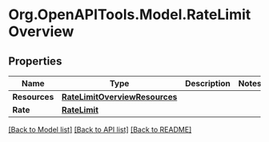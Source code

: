 # Org.OpenAPITools.Model.RateLimitOverview

## Properties

Name | Type | Description | Notes
------------ | ------------- | ------------- | -------------
**Resources** | [**RateLimitOverviewResources**](RateLimitOverviewResources.md) |  | 
**Rate** | [**RateLimit**](RateLimit.md) |  | 

[[Back to Model list]](../README.md#documentation-for-models) [[Back to API list]](../README.md#documentation-for-api-endpoints) [[Back to README]](../README.md)

